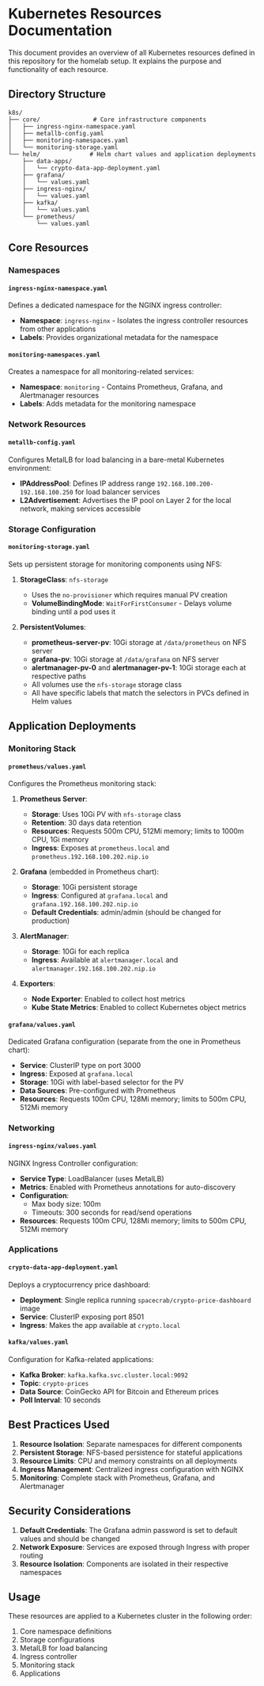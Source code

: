 # Kubernetes Resources Documentation

This document provides an overview of all Kubernetes resources defined in this repository for the homelab setup. It explains the purpose and functionality of each resource.

## Directory Structure

```
k8s/
├── core/               # Core infrastructure components
│   ├── ingress-nginx-namespace.yaml
│   ├── metallb-config.yaml
│   ├── monitoring-namespaces.yaml
│   └── monitoring-storage.yaml
└── helm/              # Helm chart values and application deployments
    ├── data-apps/
    │   └── crypto-data-app-deployment.yaml
    ├── grafana/
    │   └── values.yaml
    ├── ingress-nginx/
    │   └── values.yaml
    ├── kafka/
    │   └── values.yaml
    └── prometheus/
        └── values.yaml
```


## Core Resources

### Namespaces

#### `ingress-nginx-namespace.yaml`
Defines a dedicated namespace for the NGINX ingress controller:
- **Namespace**: `ingress-nginx` - Isolates the ingress controller resources from other applications
- **Labels**: Provides organizational metadata for the namespace

#### `monitoring-namespaces.yaml`
Creates a namespace for all monitoring-related services:
- **Namespace**: `monitoring` - Contains Prometheus, Grafana, and Alertmanager resources
- **Labels**: Adds metadata for the monitoring namespace

### Network Resources

#### `metallb-config.yaml`
Configures MetalLB for load balancing in a bare-metal Kubernetes environment:
- **IPAddressPool**: Defines IP address range `192.168.100.200-192.168.100.250` for load balancer services
- **L2Advertisement**: Advertises the IP pool on Layer 2 for the local network, making services accessible

### Storage Configuration

#### `monitoring-storage.yaml`
Sets up persistent storage for monitoring components using NFS:

1. **StorageClass**: `nfs-storage`
   - Uses the `no-provisioner` which requires manual PV creation
   - **VolumeBindingMode**: `WaitForFirstConsumer` - Delays volume binding until a pod uses it

2. **PersistentVolumes**:
   - **prometheus-server-pv**: 10Gi storage at `/data/prometheus` on NFS server
   - **grafana-pv**: 10Gi storage at `/data/grafana` on NFS server
   - **alertmanager-pv-0** and **alertmanager-pv-1**: 10Gi storage each at respective paths
   - All volumes use the `nfs-storage` storage class
   - All have specific labels that match the selectors in PVCs defined in Helm values

## Application Deployments

### Monitoring Stack

#### `prometheus/values.yaml`
Configures the Prometheus monitoring stack:

1. **Prometheus Server**:
   - **Storage**: Uses 10Gi PV with `nfs-storage` class
   - **Retention**: 30 days data retention
   - **Resources**: Requests 500m CPU, 512Mi memory; limits to 1000m CPU, 1Gi memory
   - **Ingress**: Exposes at `prometheus.local` and `prometheus.192.168.100.202.nip.io`

2. **Grafana** (embedded in Prometheus chart):
   - **Storage**: 10Gi persistent storage
   - **Ingress**: Configured at `grafana.local` and `grafana.192.168.100.202.nip.io`
   - **Default Credentials**: admin/admin (should be changed for production)

3. **AlertManager**:
   - **Storage**: 10Gi for each replica
   - **Ingress**: Available at `alertmanager.local` and `alertmanager.192.168.100.202.nip.io`
   
4. **Exporters**:
   - **Node Exporter**: Enabled to collect host metrics
   - **Kube State Metrics**: Enabled to collect Kubernetes object metrics

#### `grafana/values.yaml`
Dedicated Grafana configuration (separate from the one in Prometheus chart):
- **Service**: ClusterIP type on port 3000
- **Ingress**: Exposed at `grafana.local`
- **Storage**: 10Gi with label-based selector for the PV
- **Data Sources**: Pre-configured with Prometheus
- **Resources**: Requests 100m CPU, 128Mi memory; limits to 500m CPU, 512Mi memory

### Networking

#### `ingress-nginx/values.yaml`
NGINX Ingress Controller configuration:
- **Service Type**: LoadBalancer (uses MetalLB)
- **Metrics**: Enabled with Prometheus annotations for auto-discovery
- **Configuration**:
  - Max body size: 100m
  - Timeouts: 300 seconds for read/send operations
- **Resources**: Requests 100m CPU, 128Mi memory; limits to 500m CPU, 512Mi memory

### Applications

#### `crypto-data-app-deployment.yaml`
Deploys a cryptocurrency price dashboard:
- **Deployment**: Single replica running `spacecrab/crypto-price-dashboard` image
- **Service**: ClusterIP exposing port 8501
- **Ingress**: Makes the app available at `crypto.local`

#### `kafka/values.yaml`
Configuration for Kafka-related applications:
- **Kafka Broker**: `kafka.kafka.svc.cluster.local:9092`
- **Topic**: `crypto-prices`
- **Data Source**: CoinGecko API for Bitcoin and Ethereum prices
- **Poll Interval**: 10 seconds

## Best Practices Used

1. **Resource Isolation**: Separate namespaces for different components
2. **Persistent Storage**: NFS-based persistence for stateful applications
3. **Resource Limits**: CPU and memory constraints on all deployments
4. **Ingress Management**: Centralized ingress configuration with NGINX
5. **Monitoring**: Complete stack with Prometheus, Grafana, and Alertmanager

## Security Considerations

1. **Default Credentials**: The Grafana admin password is set to default values and should be changed
2. **Network Exposure**: Services are exposed through Ingress with proper routing
3. **Resource Isolation**: Components are isolated in their respective namespaces

## Usage

These resources are applied to a Kubernetes cluster in the following order:
1. Core namespace definitions
2. Storage configurations
3. MetalLB for load balancing
4. Ingress controller
5. Monitoring stack
6. Applications